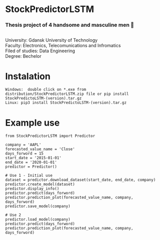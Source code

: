 # StockPredictorLSTM  
  
### Thesis project of 4 handsome and masculine men :muscle:  
##
University: Gdansk University of Technology  
Faculty: Electronics, Telecomunications and Infromatics  
Filed of studies: Data Engineering  
Degree: Bechelor
  
<!---
Installable package and manual are in *.zip file under 'StockPredictorLSTM/distribution' directory.
#### Package creation tutorials:
    1. https://betterscientificsoftware.github.io/python-for-hpc/tutorials/python-pypi-packaging/
    2. https://pythonhosted.org/an_example_pypi_project/setuptools.html
    3. https://packaging.python.org/guides/distributing-packages-using-setuptools/
--->
  
# Instalation

```
Windows:  double click on *.exe from distribution/StockPredictorLSTM.zip file or pip install StockPredictoLSTM-(version).tar.gz
Linux: pip3 install StockPredictoLSTM-(version).tar.gz
```

# Example use

```
from StockPredictorLSTM import Predictor

company = 'AAPL'
forecasted_value_name = 'Close'
days_forword = 15
start_date = '2015-01-01'
end_date = '2020-01-01'
predictor = Predictor()

# Use 1 - Initial use
dataset = predictor.download_dataset(start_date, end_date, company)
predictor.create_model(dataset)
predictor.display_info()
predictor.predict(days_forword)
predictor.prediction_plot(forecasted_value_name, company, days_forword)
predictor.save_model(company)

# Use 2
predictor.load_model(company)
predictor.predict(days_forword)
predictor.prediction_plot(forecasted_value_name, company, days_forword)

```
<!---
# Credits

Creators:
> Witold Bazela  
> Patryk Dunajewski  
> Marcin Hebdzyński  
> Kamil Rutkowski
--->